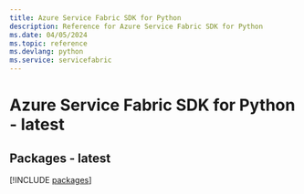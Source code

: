 ```yaml
---
title: Azure Service Fabric SDK for Python
description: Reference for Azure Service Fabric SDK for Python
ms.date: 04/05/2024
ms.topic: reference
ms.devlang: python
ms.service: servicefabric
---
```

# Azure Service Fabric SDK for Python - latest
## Packages - latest
[!INCLUDE [packages](service-fabric-index.md)]